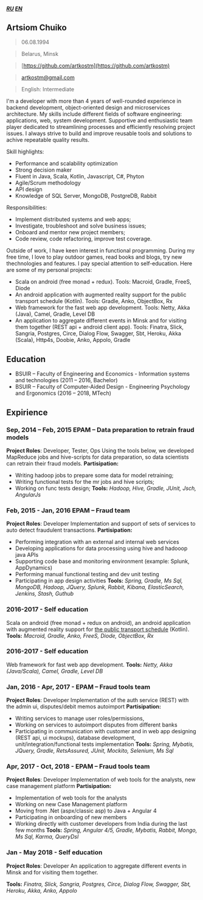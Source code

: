 ##### [RU](https://artkostm.github.io/cv/ru) [EN](https://artkostm.github.io/cv/)

## Artsiom Chuiko
>06.08.1994

>Belarus, Minsk

>[https://github.com/artkostm](https://github.com/artkostm)

>[artkostm@gmail.com](mailto:artkostm@gmail.com)

>English: Intermediate

I'm a developer with more than 4 years of well-rounded experience in backend development, object-oriented design and microservices architecture. My skills include different fields of software engineering: applications, web, system development. Supportive and enthusiastic team player dedicated to streamlining processes and efficiently resolving project issues. I always strive to build and improve reusable tools and solutions to achive repeatable quality results. 

Skill highlights:
- Performance and scalability optimization
- Strong decision maker
- Fluent in Java, Scala, Kotlin, Javascript, C#, Phyton
- Agile/Scrum methodology
- API design
- Knowledge of SQL Server, MongoDB, PostgreDB, Rabbit

Responsibilities:
- Implement distributed systems and web apps;
- Investigate, troubleshoot and solve business issues;
- Onboard and mentor new project members;
- Code review, code refactoring, improve test coverage.

Outside of work, I have keen interest in functional programming. During my free time, I love to play outdoor games, read books and blogs, try new thechnologies and features.
I pay special attention to self-education. Here are some of my personal projects:
- Scala on android (free monad + redux). Tools: Macroid, Gradle, FreeS, Diode
- An android application with augmented reality support for the public transport schedule (Kotlin). Tools: Gradle, Anko, ObjectBox, Rx
- Web framework for the fast web app development. Tools: Netty, Akka (Java), Camel, Gradle, Level DB
- An application to aggregate different events in Minsk and for visiting them together (REST api +  android client app). Tools: Finatra, Slick, Sangria, Postgres, Circe, Dialog Flow, Swagger, Sbt, Heroku, Akka (Scala), Http4s, Doobie, Anko, Appolo, Gradle

## Education

- BSUIR – Faculty of Engineering and Economics - Information systems and technologies (2011 – 2016, Bachelor)
- BSUIR – Faculty of Computer-Aided Design - Engineering Psychology and Ergonomics (2016 – 2018, MTech)

## Expirience

### **Sep, 2014 – Feb, 2015** EPAM – Data preparation to retrain fraud models

**Project Roles**: Developer, Tester, Ops
Using the tools below, we developed MapReduce jobs and hive-scripts for data preparation, so data scientists can retrain their fraud models.
**Partisipation:**
  * Writing hadoop jobs to prepare some data for model retraining;
  * Writing functional tests for the mr jobs and hive scripts;
  * Working on func tests design;
**Tools:** _Hadoop, Hive, Gradle, JUnit, Jsch, AngularJs_

### **Feb, 2015 - Jan, 2016** EPAM – Fraud team

**Project Roles**: Developer
Implementation and support of sets of services to auto detect fraudulent transactions.
**Partisipation:**
- Performing integration with an external and internal web services
- Developing applications for data processing using hive and hadooop java APIs
- Supporting code base and monitoring environment (example: Splunk, AppDynamics)
- Performing manual functional testing and dev unit testing
- Participating in app design activities
**Tools:** _Spring, Gradle, Ms Sql, MongoDB, Hadoop, JQuery, Splunk, Rabbit, Kibana, ElasticSearch, Jenkins, Stash, Guthub_

### **2016-2017** - Self education

Scala on android (free monad + redux on android), an android application with augmented reality support for [the public transport schedule](http://www.minsktrans.by/city/#minsk/bus) (Kotlin).
**Tools:** _Macroid, Gradle, Anko, FreeS, Diode, ObjectBox, Rx_

### **2016-2017** - Self education

Web framework for fast web app development.
**Tools:** _Netty, Akka (Java/Scala), Camel, Gradle, Level DB_

### **Jan, 2016 - Apr, 2017** - EPAM – Fraud tools team 

**Project Roles**: Developer
Implementation of the auth service (REST) with the admin ui, disputes/debit memos autoimport
**Partisipation:**
- Writing services to manage user roles/permissions, 
- Working on services to autoimport disputes from different banks
- Participating in communication with customer and in web app designing (REST api, ui mockups), database development, unit/integration/functional tests implementation
**Tools:** _Spring, Mybatis, JQuery, Gradle, RetsAssured, JUnit, Mockito, Selenium, Ms Sql_

### **Apr, 2017 - Oct, 2018** - EPAM – Fraud tools team 

**Project Roles**: Developer
Implementation of web tools for the analysts, new case management platform
**Partisipation:**
- Implementation of web tools for the analysts
- Working on new Case Management platform
- Moving from .Net (aspx/classic asp) to Java + Angular 4
- Participating in onboarding of new members
- Working directly with customer developers from India during the last few months
**Tools:** _Spring, Angular 4/5, Gradle, Mybatis, Rabbit, Mongo, Ms Sql, Karma, QueryDsl_

### **Jan - May 2018** - Self education

**Project Roles**: Developer
An application to aggregate different events in Minsk and for visiting them together.

**Tools:** _Finatra, Slick, Sangria, Postgres, Circe, Dialog Flow, Swagger, Sbt, Heroku, Akka, Anko, Appolo_
